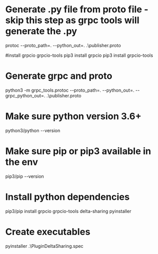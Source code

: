 # Generate .py file from proto file - skip this step as grpc tools will generate the .py
protoc --proto_path=. --python_out=. .\publisher.proto

#install grpcio grpcio-tools
pip3 install grpcio
pip3 install grpcio-tools

# Generate grpc and proto
python3 -m grpc_tools.protoc --proto_path=. --python_out=. --grpc_python_out=. .\publisher.proto


# Make sure python version 3.6+
python3/python --version

# Make sure pip or pip3 available in the env
pip3/pip --version

# Install python dependencies
pip3/pip install grpcio grpcio-tools delta-sharing pyinstaller

# Create executables
pyinstaller .\PluginDeltaSharing.spec
